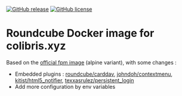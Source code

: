[![GitHub release](https://img.shields.io/github/v/release/colibris-xyz/roundcube-docker.svg?style=flat)](https://github.com/colibris-xyz/roundcube-docker/releases/latest)
[![GitHub license](https://img.shields.io/github/license/colibris-xyz/roundcube-docker)](https://github.com/colibris-xyz/roundcube-docker/blob/main/LICENSE)

# Roundcube Docker image for colibris.xyz

Based on the [official fpm image](https://hub.docker.com/r/roundcube/roundcubemail/) (alpine variant), with some changes :

- Embedded plugins : [roundcube/carddav](https://packagist.org/packages/roundcube/carddav), [johndoh/contextmenu](https://packagist.org/packages/johndoh/contextmenu), [kitist/html5_notifier](https://packagist.org/packages/kitist/html5_notifier), [texxasrulez/persistent_login](https://packagist.org/packages/texxasrulez/persistent_login)
- Add more configuration by env variables
